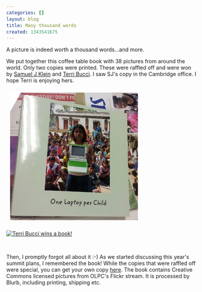```yaml
---
categories: []
layout: blog
title: Many thousand words
created: 1343541675
---
```

<p>A picture is indeed worth a thousand words...and more.</p>
<p>We put together this coffee table book with 38 pictures from around the world. Only two copies were printed. These were raffled off and were won by <a href="http://one.laptop.org/about/people/samuel-klein" target="_blank">Samuel J Klein</a> and <a href="http://ehe.osu.edu/edtl/faculty/BucciTerri.htm" target="_blank">Terri Bucci</a>. I saw SJ&#39;s copy in the Cambridge office. I hope Terri is enjoying hers.</p>
<p><a href="http://www.blurb.com/bookstore/invited/2050752/c78ce6242f0e1b87aadc14bded48c14fb1700459" target="_blank" title="Spotted in OLPC's office in Cambridge, MA"><img alt="Spotted in OLPC's office in Cambridge, MA" src="/sites/default/files/u8/20120408_175829.jpg" style="width: 339px; height: 339px; margin: 10px;" /></a></p>
<p><a href="http://www.flickr.com/photos/islandgal/6279330188/" title="Terri Bucci wins a book!"><img alt="Terri Bucci wins a book!" src="https://farm7.staticflickr.com/6045/6279330188_765a70a300.jpg" style="width: 500px; height: 348px;" /></a></p>
<p>&nbsp;</p>
<p>Then, I promptly forgot all about it :-) As we started discussing this year&#39;s summit plans, I remembered the book! While the copies that were raffled off were special, you can get your own copy <a href="http://www.blurb.com/bookstore/invited/2050752/c78ce6242f0e1b87aadc14bded48c14fb1700459" target="_blank">here</a>. The book contains Creative Commons licensed pictures from OLPC&#39;s Flickr stream. It is processed by Blurb, including printing, shipping etc.</p>
